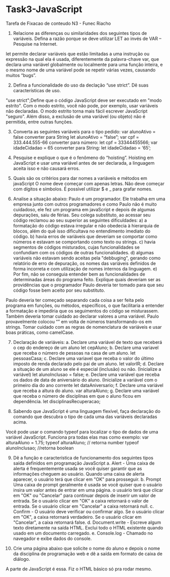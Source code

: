 # Task3-JavaScript
Tarefa de Fixacao de conteudo N3 - Funec Riacho



1) Relacione as diferenças ou similaridades dos seguintes tipos de variáveis.
Defina a razão porque se deve utilizar LET ao invés de VAR – Pesquise na Internet.

let permite declarar variáveis   que estão limitadas a uma instrução ou expressão na qual ela é usada,
diferentemente da palavra-chave var, que declara uma variável globalmente ou localmente para uma
função inteira, e o mesmo nome de uma variável pode se repetir várias vezes, causando muitos “bugs”.



2) Defina a funcionalidade do uso da declação “use strict”. Dê suas características de uso.

"use strict";Define que o código JavaScript deve ser executado em "modo estrito". Com o modo
estrito, você não pode, por exemplo, usar variáveis   não declaradas. O modo estrito torna mais
fácil escrever JavaScript "seguro". Além disso,  a exclusão de uma variável (ou objeto) não é
permitida, entre outras funções.



3) Converta as seguintes variáveis para o tipo pedido:
var alunoAtivo = false converter para  String
let alunoAtivo = “false”;
var cpf = 333.444.555-66
converter para  número:
let cpf = 33344455566;
var idadeCidadao = 65
converter para  String: let idadeCidadao = ‘65’;

4) Pesquise e explique o que é o fenômeno do “hoisting”.
Hoisting em JavaScript e usar uma variável antes de ser declarada, a linguagem aceita isso e não
causará erros.

5) Quais são os critérios para dar nomes a variáveis e métodos em javaScript
O nome deve começar com apenas letras. Não deve começar com dígitos e símbolos. É possível
utilizar $ e _ para grafar nomes.

6) Analise a situação abaixo:
Paulo é um programador. Ele trabalha em uma empresa junto com outros programadores e como Paulo
não é muito cuidadoso, ele fez um programa em javaScript e depois de algumas depurações, saiu de
férias.
Seu colega substituto, ao acessar seu código reclamou ao seu superior as seguintes dificuldades:
a) a formatação do código estava irregular e não obedecia à hierarquia de  blocos, além do quê isso
dificultava no entendimento imediato do código.
b) havia erros de variáveis que deveriam se comportar como números e estavam se comportando como
texto ou strings.
c) havia segmentos de códigos misturados, cujas funcionalidades se confundiam com os códigos de
outras funcionalidades.
d) algumas variáveis não estavam sendo aceitas pela "debbuging", gerando como relatório de erro de
depuração, os nomes das variáveis definidos de forma incorreta e com utilização de nomes internos da
linguagem.
e) Por fim, não se conseguia entender bem as funcionalidades de determinadas áreas do programa
feito.
Explique quais deveriam ser as providências que o programador Paulo deveria ter tomado para que seu
código fosse bem aceito por seu substituto.

Paulo deveria ter começado separando cada coisa a ser feita pelo programa em funções, ou métodos,
específicos, o que facilitaria a entender a formatação e impediria que os seguimentos do código se
misturassem.
Também deveria tomar cuidado ao declarar valores a uma variável. Paulo provavelmente colocou “” em
volta de números transformando-os em strings.
Tomar cuidado com as regras de nomenclatura de variáveis e usar boas práticas, como camelCase.


7) Declaração de variáveis:
a. Declare uma variável de texto que receberá o cep do endereço de um aluno
let cepAluno;
b. Declare uma variavel que receba o número de pessoas na casa de um aluno.
let pessoasCasa;
c. Declare uma variavel que receba o valor do último imposto de renda declarado pelo pai
de um aluno.
let valorIR;
d. Declare a situação de um aluno se ele é especial (inclusão) ou não. (Inicialize a variável)
let alunoInclusao = false;
e. Declare uma variável que receba os dados de data de aniversário do aluno. (Inicialize a
variável com o primeiro dia do ano corrente
let dataAniversario;
f. Declare uma variável que receba a altura do aluno.
var alturaAluno;
g. Declare uma variável que receba o número de disciplinas em que o aluno ficou em
dependência.
let disciplinasRecuperacao;


8) Sabendo que JavaScript é uma linguagem flexível, faça declaração do comando que descubra o
tipo de cada uma das variáveis declaradas acima.

Você pode usar o comando typeof para localizar o tipo de dados de uma variável JavaScript.
Funciona pra todas elas mas como exemplo:
var alturaAluno = 1.75;
typeof alturaAluno; // retorna number
typeof alunoInclusao; //retorna boolean


9) Dê a função e característica de funcionamento dos seguintes tipos saída definidos em
programação JavaScript
a. Alert - Uma caixa de alerta é frequentemente usada se você quiser garantir que as
informações cheguem ao usuário. Quando uma caixa de alerta aparecer, o usuário terá
que clicar em "OK" para prosseguir.
b. Prompt
Uma caixa de prompt geralmente é usada se você quiser que o usuário insira um valor
antes de entrar em uma página. o usuário terá que clicar em "OK" ou "Cancelar" para
continuar depois de inserir um valor de entrada. Se o usuário clicar em "OK" a caixa
retornará o valor de entrada. Se o usuário clicar em "Cancelar" a caixa retornará null.
c. Confirm - O usuário deve verificar ou confirmar algo. Se o usuário clicar em "OK", a caixa
retornará verdadeiro. Se o usuário clicar em "Cancelar", a caixa retornará false.
d. Document.write - Escreve algum texto diretamente na saída HTML. Exclui todo o HTML
existente quando usado em um documento carregado.
e. Console.log - Chamado no navegador e exibe dados do console.


10) Crie uma página abaixo que solicite o nome do aluno e depois o nome da disciplina de
programação web e dê a saída em formato de caixa de diálogo.

A parte de JavaScript é essa. Fiz o HTML básico só pra rodar mesmo.

<script>
var nomeAluno = prompt("Digite o nome do aluno: ");
var nomeDisciplina = prompt("Qual o nome da disciplina? ");
document.write("O nome do aluno e: ", nomeAluno);
document.write("      O aluno cursa: ", nomeDisciplina);
</script>
